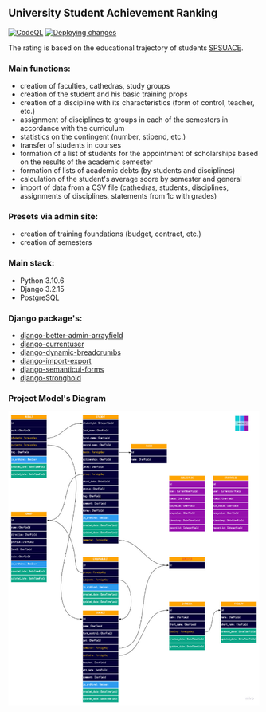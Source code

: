 ## University Student Achievement Ranking

[![CodeQL](https://github.com/polnikov/rating/actions/workflows/codeql-analysis.yml/badge.svg)](https://github.com/polnikov/rating/actions/workflows/codeql-analysis.yml)
[![Deploying changes](https://github.com/polnikov/rating/actions/workflows/Deploying%20changes.yml/badge.svg?event=push)](https://github.com/polnikov/rating/actions/workflows/Deploying%20changes.yml)

The rating is based on the educational trajectory of students [SPSUACE](https://spbgasu.ru).

### **Main functions:**
- creation of faculties, cathedras, study groups
- creation of the student and his basic training props
- creation of a discipline with its characteristics (form of control, teacher, etc.)
- assignment of disciplines to groups in each of the semesters in accordance with the curriculum
- statistics on the contingent (number, stipend, etc.)
- transfer of students in courses
- formation of a list of students for the appointment of scholarships based on the results of the academic semester
- formation of lists of academic debts (by students and disciplines)
- calculation of the student's average score by semester and general
- import of data from a CSV file (cathedras, students, disciplines, assignments of disciplines, statements from 1c with grades)


### **Presets via admin site:**
- creation of training foundations (budget, contract, etc.)
- creation of semesters

### **Main stack:**
- Python 3.10.6
- Django 3.2.15
- PostgreSQL

### **Django package's:**
- [django-better-admin-arrayfield](https://github.com/gradam/django-better-admin-arrayfield)
- [django-currentuser](https://github.com/PaesslerAG/django-currentuser)
- [django-dynamic-breadcrumbs](https://github.com/marcanuy/django-dynamic-breadcrumbs)
- [django-import-export](https://github.com/django-import-export/django-import-export)
- [django-semanticui-forms](https://github.com/michaelmob/django-semanticui-forms)
- [django-stronghold](https://github.com/mgrouchy/django-stronghold)

### **Project Model's Diagram**
![Project Diagram](/docs/img/Project_Diagram.jpg)
